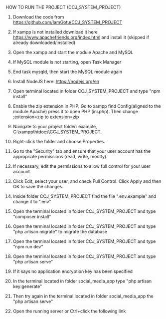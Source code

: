 HOW TO RUN THE PROJECT (CCJ_SYSTEM_PROJECT)

1. Download the code from https://github.com/IamGotu/CCJ_SYSTEM_PROJECT

2. If xampp is not installed download it here https://www.apachefriends.org/index.html and install it (skipped if already downloaded/installed)

3. Open the xampp and start the module Apache and MySQL

4. If MySQL module is not starting, open Task Manager

5. End task mysqld, then start the MySQL module again

6. Install NodeJS here: https://nodejs.org/en

7. Open terminal located in folder CCJ_SYSTEM_PROJECT and type "npm install"

8. Enable the zip extension in PHP. Go to xampp find Config(aligned to the module Apache) press it to open PHP (ini.php). Then change ;extension=zip to extension=zip

9. Navigate to your project folder: example, C:\xampp\htdocs\CCJ_SYSTEM_PROJECT.

10. Right-click the folder and choose Properties.

11. Go to the "Security" tab and ensure that your user account has the appropriate permissions (read, write, modify).

12. If necessary, edit the permissions to allow full control for your user account.

13. Click Edit, select your user, and check Full Control. Click Apply and then OK to save the changes.

14. Inside folder CCJ_SYSTEM_PROJECT find the file ".env.example" and change it to ".env"

15. Open the terminal located in folder CCJ_SYSTEM_PROJECT and type "composer install"

16. Open the terminal located in folder CCJ_SYSTEM_PROJECT and type "php artisan migrate" to migrate the database

17. Open the terminal located in folder CCJ_SYSTEM_PROJECT and type "npm run dev"

18. Open the terminal located in folder CCJ_SYSTEM_PROJECT and type "php artisan serve"

19. If it says no application encryption key has been specified

20. In the terminal located in folder social_media_app type "php artisan key:generate"

21. Then try again in the terminal located in folder social_media_app the "php artisan serve"

22. Open the running server or Ctrl+click the following link

